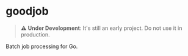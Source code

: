 # goodjob

> :warning: **Under Development**: It's still an early project. Do not use it in production.

Batch job processing for Go.
